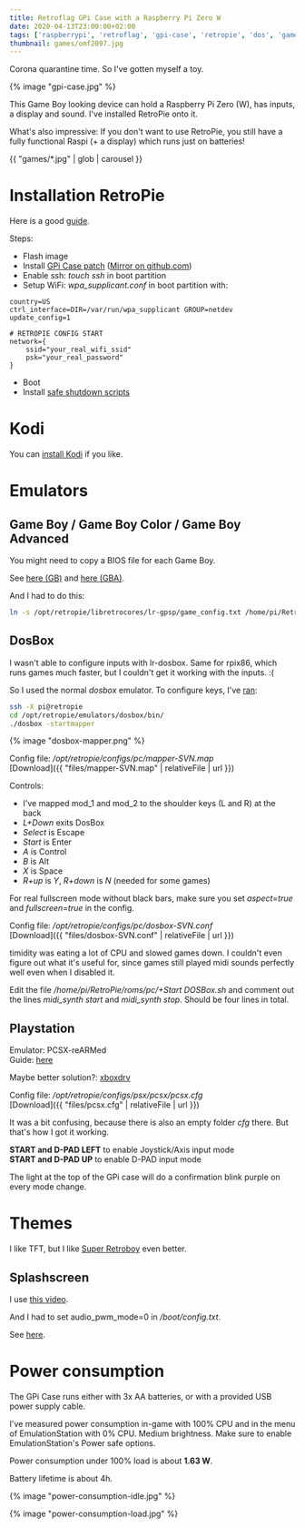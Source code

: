 ```yaml
---
title: Retroflag GPi Case with a Raspberry Pi Zero W
date: 2020-04-13T23:00:00+02:00
tags: ['raspberrypi', 'retroflag', 'gpi-case', 'retropie', 'dos', 'gameboy', 'playstation', 'toys']
thumbnail: games/omf2097.jpg
---
```


Corona quarantine time. So I've gotten myself a toy.

{% image "gpi-case.jpg" %}

This Game Boy looking device can hold a Raspberry Pi Zero (W), has inputs, a display and sound.
I've installed RetroPie onto it.

What's also impressive: If you don't want to use RetroPie,
you still have a fully functional Raspi (+ a display) which runs just on batteries!

{{ "games/*.jpg" | glob | carousel }}

# Installation RetroPie

Here is a good [guide](https://howchoo.com/g/ndc3njbhytv/retroflag-gpi-setup).

Steps:

- Flash image
- Install [GPi Case patch](https://support.retroflag.com/Products/GPi_Case/GPi_Case_patch.zip) ([Mirror on github.com](https://github.com/kristijandraca/GPi_Case_patch))
- Enable ssh: *touch ssh* in boot partition
- Setup WiFi: *wpa_supplicant.conf* in boot partition with:

```{data-filename=wpa_supplicant.conf}
country=US
ctrl_interface=DIR=/var/run/wpa_supplicant GROUP=netdev
update_config=1

# RETROPIE CONFIG START
network={
    ssid="your_real_wifi_ssid"
    psk="your_real_password"
}
```

- Boot
- Install [safe shutdown scripts](https://github.com/RetroFlag/retroflag-picase)

# Kodi

You can [install Kodi](https://github.com/RetroPie/RetroPie-Setup/wiki/KODI) if you like.

# Emulators

## Game Boy / Game Boy Color / Game Boy Advanced

You might need to copy a BIOS file for each Game Boy.

See [here (GB)](https://github.com/RetroPie/RetroPie-Setup/wiki/Game-Boy)
and [here (GBA)](https://github.com/RetroPie/RetroPie-Setup/wiki/Game-Boy-Advance).

And I had to do this:

```bash
ln -s /opt/retropie/libretrocores/lr-gpsp/game_config.txt /home/pi/RetroPie/roms/gba/game_config.txt
```

## DosBox

I wasn't able to configure inputs with lr-dosbox.
Same for rpix86, which runs games much faster, but I couldn't get it working with the inputs. :(

So I used the normal *dosbox* emulator.
To configure keys, I've [ran](https://www.freddyblog.de/retropie-dosbox-controller-mapping-erstellen/):

```bash
ssh -X pi@retropie
cd /opt/retropie/emulators/dosbox/bin/
./dosbox -startmapper
```

{% image "dosbox-mapper.png" %}

Config file: */opt/retropie/configs/pc/mapper-SVN.map*  
[Download]({{ "files/mapper-SVN.map" | relativeFile | url }})

Controls:

- I've mapped mod_1 and mod_2 to the shoulder keys (L and R) at the back
- *L+Down* exits DosBox
- *Select* is Escape
- *Start* is Enter
- *A* is Control
- *B* is Alt
- *X* is Space
- *R+up* is *Y*, *R+down* is *N* (needed for some games)

For real fullscreen mode without black bars, make sure you set *aspect=true* and *fullscreen=true* in the config.

Config file: */opt/retropie/configs/pc/dosbox-SVN.conf*  
[Download]({{ "files/dosbox-SVN.conf" | relativeFile | url }})

timidity was eating a lot of CPU and slowed games down.
I couldn't even figure out what it's useful for, since games still played midi sounds perfectly well even when I disabled it.

Edit the file */home/pi/RetroPie/roms/pc/+Start DOSBox.sh* and comment out the lines *midi_synth start* and *midi_synth stop*.
Should be four lines in total.

## Playstation

Emulator: PCSX-reARMed  
Guide: [here](https://www.reddit.com/r/retroflag_gpi/comments/d91tuv/how_to_get_pcsxrearmed_to_work_on_retropie_for/)

Maybe better solution?: [xboxdrv](https://sinisterspatula.github.io/RetroflagGpiGuides/Controls_Updater_Menu)

Config file: */opt/retropie/configs/psx/pcsx/pcsx.cfg*  
[Download]({{ "files/pcsx.cfg" | relativeFile | url }})

It was a bit confusing, because there is also an empty folder *cfg* there.
But that's how I got it working.

**START and D-PAD LEFT** to enable Joystick/Axis input mode  
**START and D-PAD UP** to enable D-PAD input mode

The light at the top of the GPi case will do a confirmation blink purple on every mode change.

# Themes

I like TFT, but I like [Super Retroboy](https://github.com/KALEL1981/es-theme-Super-Retroboy) even better.

## Splashscreen

I use [this video](https://www.youtube.com/watch?v=xblMd-je7eU).

And I had to set audio_pwm_mode=0 in */boot/config.txt*.

See [here](https://sudomod.com/forum/viewtopic.php?f=44&t=5953&sid=a445fc61f5d69f18b005c1318d303f41&start=10#p61371).

# Power consumption

The GPi Case runs either with 3x AA batteries, or with a provided USB power supply cable.

I've measured power consumption in-game with 100% CPU and in the menu of EmulationStation with 0% CPU.
Medium brightness.
Make sure to enable EmulationStation's Power safe options.

Power consumption under 100% load is about **1.63 W**.

Battery lifetime is about 4h.

{% image "power-consumption-idle.jpg" %}

{% image "power-consumption-load.jpg" %}
